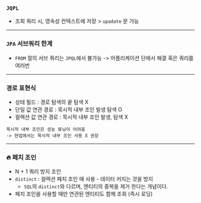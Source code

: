 ### `JQPL`
    
 - 조회 쿼리 시, 영속성 컨텍스트에 저장 > `upadate` 문 가능

---

### `JPA` 서브쿼리 한계 

- `FROM` 절의 서브 쿼리는 `JPQL`에서 불가능 -> 어플리케이션 단에서 해결 혹은 쿼리를 여러번

---

### 경로 표현식 

- 상태 필드 : 경로 탐색의 끝 탐색 X
- 단일 값 연관 경로 : 묵시적 내부 조인 발생 탐색 O
- 컬렉션 값 연관 경로 : 목시적 내부 조인 발생, 탐색 X

```text
묵시적 내부 조인은 성능 튜닝이 어려움
-> 현업에서는 묵시적 내부 조인 사용 X 권장
```

---

### 🔥 페치 조인 

 - N + 1 쿼리 방지 조인
 - `distinct` : 컬렉션 페치 조인 때 사용 - 데이터 커지는 것을 방지 
   - `SQL`의 `distinct`와 다르며, 엔티티의 중복을 제거 한다는 개념이다. 
 - 페치 조인을 사용할 때만 연관된 엔티티도 함께 조회 (즉시 로딩)

